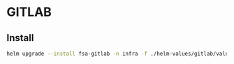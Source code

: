 # GITLAB

## Install

```bash
helm upgrade --install fsa-gitlab -n infra -f ./helm-values/gitlab/values.yaml ./helm-charts/gitlab/1.0.0/
```